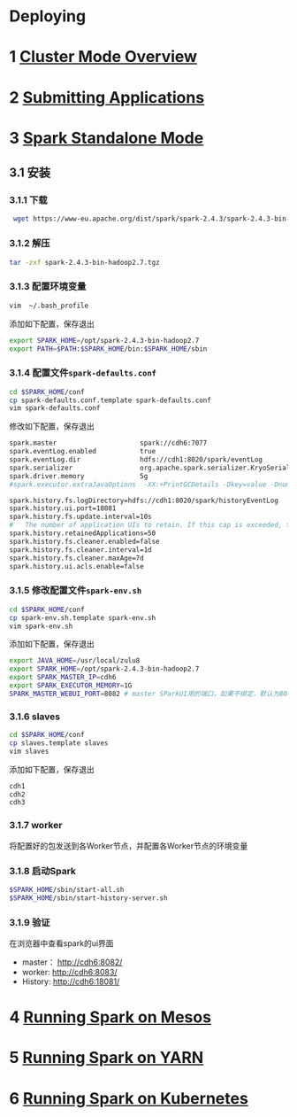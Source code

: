 Deploying
==========

# 1 [Cluster Mode Overview](http://spark.apache.org/docs/latest/cluster-overview.html)

# 2 [Submitting Applications](http://spark.apache.org/docs/latest/submitting-applications.html)

# 3 [Spark Standalone Mode](http://spark.apache.org/docs/latest/spark-standalone.html)

## 3.1 安装
### 3.1.1 下载
```bash
 wget https://www-eu.apache.org/dist/spark/spark-2.4.3/spark-2.4.3-bin-hadoop2.7.tgz 
```

### 3.1.2 解压
```bash
tar -zxf spark-2.4.3-bin-hadoop2.7.tgz
```

### 3.1.3 配置环境变量
```bash
vim  ~/.bash_profile
```
添加如下配置，保存退出
```bash
export SPARK_HOME=/opt/spark-2.4.3-bin-hadoop2.7
export PATH=$PATH:$SPARK_HOME/bin:$SPARK_HOME/sbin
```

### 3.1.4 配置文件`spark-defaults.conf`
```bash
cd $SPARK_HOME/conf
cp spark-defaults.conf.template spark-defaults.conf
vim spark-defaults.conf
```
修改如下配置，保存退出
```bash
spark.master                     spark://cdh6:7077
spark.eventLog.enabled           true
spark.eventLog.dir               hdfs://cdh1:8020/spark/eventLog
spark.serializer                 org.apache.spark.serializer.KryoSerializer
spark.driver.memory              5g
#spark.executor.extraJavaOptions  -XX:+PrintGCDetails -Dkey=value -Dnumbers="one two three"  

spark.history.fs.logDirectory=hdfs://cdh1:8020/spark/historyEventLog
spark.history.ui.port=18081
spark.history.fs.update.interval=10s
#	The number of application UIs to retain. If this cap is exceeded, then the oldest applications will be removed.
spark.history.retainedApplications=50
spark.history.fs.cleaner.enabled=false
spark.history.fs.cleaner.interval=1d
spark.history.fs.cleaner.maxAge=7d
spark.history.ui.acls.enable=false
```

### 3.1.5 修改配置文件`spark-env.sh`
```bash
cd $SPARK_HOME/conf
cp spark-env.sh.template spark-env.sh
vim spark-env.sh
```
添加如下配置，保存退出
```bash
export JAVA_HOME=/usr/local/zulu8
export SPARK_HOME=/opt/spark-2.4.3-bin-hadoop2.7
export SPARK_MASTER_IP=cdh6
export SPARK_EXECUTOR_MEMORY=1G
SPARK_MASTER_WEBUI_PORT=8082 # master SParkUI用的端口，如果不绑定，默认为8080，如果这个端口被占用，就会依次往后的端口绑定

```

### 3.1.6 slaves
```bash
cd $SPARK_HOME/conf
cp slaves.template slaves
vim slaves
```
添加如下配置，保存退出
```bash
cdh1
cdh2
cdh3
```

### 3.1.7 worker
将配置好的包发送到各Worker节点，并配置各Worker节点的环境变量

### 3.1.8 启动Spark
```bash
$SPARK_HOME/sbin/start-all.sh
$SPARK_HOME/sbin/start-history-server.sh

```

### 3.1.9 验证
在浏览器中查看spark的ui界面 
* master： [ http://cdh6:8082/ ](http://cdh6:8082/)
* worker:  [ http://cdh6:8083/ ](http://cdh6:8082/)
* History: [ http://cdh6:18081/ ](http://cdh6:18081/)




# 4 [Running Spark on Mesos](http://spark.apache.org/docs/latest/running-on-mesos.html)

# 5 [Running Spark on YARN](http://spark.apache.org/docs/latest/running-on-yarn.html)

# 6 [Running Spark on Kubernetes](http://spark.apache.org/docs/latest/running-on-kubernetes.html)















